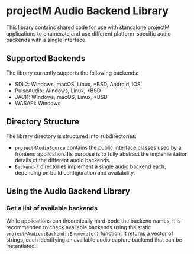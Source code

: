 # projectM Audio Backend Library

This library contains shared code for use with standalone projectM applications to enumerate and use different
platform-specific audio backends with a single interface.

## Supported Backends

The library currently supports the following backends:

- SDL2: Windows, macOS, Linux, *BSD, Android, iOS
- PulseAudio: Windows, Linux, *BSD
- JACK: Windows, macOS, Linux, *BSD
- WASAPI: Windows

## Directory Structure

The library directory is structured into subdirectories:

- `projectMAudioSource` contains the public interface classes used by a frontend application. Its purpose is to fully
  abstract the implementation details of the different audio backends.
- `Backend-*` directories implement a single audio backend each, depending on build configuration and availability.

## Using the Audio Backend Library

### Get a list of available backends

While applications can theoretically hard-code the backend names, it is recommended to check available backends using
the static `projectMAudio::Backend::Enumerate()` function. It returns a vector of strings, each identifying an available
audio capture backend that can be instantiated.

